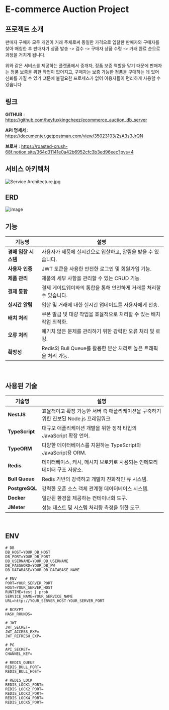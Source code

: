 # E-commerce Auction Project

## 프로젝트 소개

판매자 구매자 모두 개인이 거래 주체로써 동일한 가격으로 입찰한 판매자와 구매자를 찾아 매칭한 후 판매자가 상품 발송 -> 검수 -> 구매자 상품 수령 -> 거래 완료 순으로 과정을 거치게 됩니다.
<br>

위와 같은 서비스를 제공하는 플랫폼에서 중개자, 정품 보증 역할을 맡기 때문에 판매자는 정품 보증을 위한 작업이 없어지고, 구매자는 보증 가능한 정품을 구매하는 데 있어 신뢰를 가질 수 있기 떄문에 불필요한 프로세스가 없어 이용자들이 편리하게 사용할 수 있습니다

## 링크

**GITHUB** : https://github.com/heyfuxkingcheez/ecommerce_auction_db_server

**API 명세서** : https://documenter.getpostman.com/view/35023103/2sA3s3JrQN

**브로셔** : https://roasted-crush-68f.notion.site/364d31141e0a42b6952cfc3b3ed96eec?pvs=4

## 서비스 아키텍처

![Service Architecture.jpg](https://prod-files-secure.s3.us-west-2.amazonaws.com/a5b6105b-2c9c-44a4-91ca-fee26b2c2da7/503f334b-d85c-4462-ad90-de1a875c80e1/Service_Architecture.jpg)

## ERD

![image](https://github.com/user-attachments/assets/184ec4bb-2ee5-4a6b-b4c3-e3d26e8d030b)

## 기능

| 기능명               | 설명                                                                 |
| -------------------- | -------------------------------------------------------------------- |
| **경매 입찰 시스템** | 사용자가 제품에 실시간으로 입찰하고, 알림을 받을 수 있습니다.        |
| **사용자 인증**      | JWT 토큰을 사용한 안전한 로그인 및 회원가입 기능.                    |
| **제품 관리**        | 제품의 세부 사항을 관리할 수 있는 CRUD 기능.                         |
| **결제 통합**        | 결제 게이트웨이와의 통합을 통해 안전하게 거래를 처리할 수 있습니다.  |
| **실시간 알림**      | 입찰 및 거래에 대한 실시간 업데이트를 사용자에게 전송.               |
| **배치 처리**        | 쿠폰 발급 및 대량 작업을 효율적으로 처리할 수 있는 배치 작업 최적화. |
| **오류 처리**        | 예기치 않은 문제를 관리하기 위한 강력한 오류 처리 및 로깅.           |
| **확장성**           | Redis와 Bull Queue를 활용한 분산 처리로 높은 트래픽을 처리 가능.     |

<br>

## 사용된 기술

| 기술명         | 설명                                                                                   |
| -------------- | -------------------------------------------------------------------------------------- |
| **NestJS**     | 효율적이고 확장 가능한 서버 측 애플리케이션을 구축하기 위한 진보된 Node.js 프레임워크. |
| **TypeScript** | 대규모 애플리케이션 개발을 위한 정적 타입의 JavaScript 확장 언어.                      |
| **TypeORM**    | 다양한 데이터베이스를 지원하는 TypeScript와 JavaScript용 ORM.                          |
| **Redis**      | 데이터베이스, 캐시, 메시지 브로커로 사용되는 인메모리 데이터 구조 저장소.              |
| **Bull Queue** | Redis 기반의 강력하고 개발자 친화적인 큐 시스템.                                       |
| **PostgreSQL** | 강력한 오픈 소스 객체 관계형 데이터베이스 시스템.                                      |
| **Docker**     | 일관된 환경을 제공하는 컨테이너화 도구.                                                |
| **JMeter**     | 성능 테스트 및 시스템 처리량 측정을 위한 도구.                                         |

<br>

## ENV

```
# DB
DB_HOST=YOUR_DB_HOST
DB_PORT=YOUR_DB_PORT
DB_USERNAME=YOUR_DB_USERNAME
DB_PASSWORD=YOUR_DB_PW
DB_DATABASE=YOUR_DB_DATABASE_NAME

# ENV
PORT=YOUR_SERVER_PORT
HOST=YOUR_SERVER_HOST
RUNTIME=test | prob
SERVICE_NAME=YOUR_SERVICE_NAME
URL=http://YOUR_SERVER_HOST:YOUR_SERVER_PORT

# BCRYPT
HASH_ROUNDS=

# JWT
JWT_SECRET=
JWT_ACCESS_EXP=
JWT_REFRESH_EXP=

# PG
API_SECRET=
CHANNEL_KEY=

# REDIS_QUEUE
REDIS_BULL_PORT=
REDIS_BULL_HOST=

# REDIS_LOCK
REDIS_LOCK1_PORT=
REDIS_LOCK2_PORT=
REDIS_LOCK3_PORT=
REDIS_LOCK4_PORT=
REDIS_LOCK5_PORT=
```
